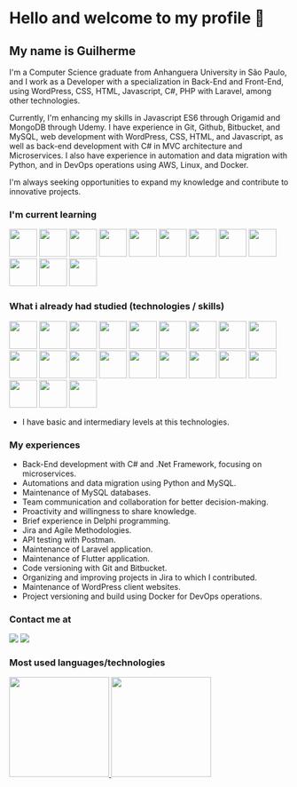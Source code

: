 # Hello and welcome to my profile 👋

## My name is Guilherme

I'm a Computer Science graduate from Anhanguera University in São Paulo, and I work as a Developer with a specialization in Back-End and Front-End, using WordPress, CSS, HTML, Javascript, C#, PHP with Laravel, among other technologies. 

Currently, I'm enhancing my skills in Javascript ES6 through Origamid and MongoDB through Udemy. I have experience in Git, Github, Bitbucket, and MySQL, web development with WordPress, CSS, HTML, and Javascript, as well as back-end development with C# in MVC architecture and Microservices. 
I also have experience in automation and data migration with Python, and in DevOps operations using AWS, Linux, and Docker.

I'm always seeking opportunities to expand my knowledge and contribute to innovative projects.

### I'm current learning

<div>
<img height="50px" width="50px" padding="20px" src="https://cdn.jsdelivr.net/gh/devicons/devicon/icons/javascript/javascript-plain.svg"/> <img height="50px" width="50px" padding="20px" src="https://cdn.jsdelivr.net/gh/devicons/devicon/icons/python/python-original.svg"/> <img height="50px" width="50px" padding="20px" src="https://cdn.jsdelivr.net/gh/devicons/devicon/icons/pycharm/pycharm-original.svg"/> <img height="50px" width="50px" padding="20px" src="https://cdn.jsdelivr.net/gh/devicons/devicon/icons/csharp/csharp-original.svg"/> <img height="50px" width="50px" padding="20px" src="https://cdn.jsdelivr.net/gh/devicons/devicon@latest/icons/laravel/laravel-original.svg" /> <img height="50px" width="50px" padding="20px" src="https://cdn.jsdelivr.net/gh/devicons/devicon@latest/icons/flutter/flutter-plain.svg" /> <img height="50px" width="50px" padding="20px" src="https://cdn.jsdelivr.net/gh/devicons/devicon@latest/icons/docker/docker-plain.svg" /> <img height="50px" width="50px" padding="20px" src="https://cdn.jsdelivr.net/gh/devicons/devicon/icons/mongodb/mongodb-original.svg" /> <img height="50px" width="50px" padding="20px" src="https://cdn.jsdelivr.net/gh/devicons/devicon@latest/icons/vuejs/vuejs-original.svg" /> <img height="50px" width="50px" padding="20px" src="https://cdn.jsdelivr.net/gh/devicons/devicon@latest/icons/amazonwebservices/amazonwebservices-original-wordmark.svg" /> <img height="50px" width="50px" padding="20px" src="https://cdn.jsdelivr.net/gh/devicons/devicon@latest/icons/composer/composer-original.svg" /> <img height="50px" width="50px" padding="20px" src="https://cdn.jsdelivr.net/gh/devicons/devicon@latest/icons/dart/dart-original.svg" />
</div>

### What i already had studied (technologies / skills)

<div>
<img height="50px" width="50px" padding="20px" src="https://cdn.jsdelivr.net/gh/devicons/devicon/icons/css3/css3-original-wordmark.svg"/> <img height="50px" width="50px" padding="20px" src="https://cdn.jsdelivr.net/gh/devicons/devicon/icons/html5/html5-original-wordmark.svg"/> <img height="50px" width="50px" padding="20px" color="blue" src="https://cdn.jsdelivr.net/gh/devicons/devicon/icons/wordpress/wordpress-plain.svg"/> <img height="50px" width="50px" padding="20px" src="https://cdn.jsdelivr.net/gh/devicons/devicon/icons/mysql/mysql-original.svg"/> <img height="50px" width="50px" padding="20px" src="https://cdn.jsdelivr.net/gh/devicons/devicon/icons/git/git-original.svg"/> <img height="50px" width="50px" padding="20px" src="https://cdn.jsdelivr.net/gh/devicons/devicon/icons/linux/linux-original.svg" /> <img height="50px" width="50px" padding="20px" src="https://cdn.jsdelivr.net/gh/devicons/devicon/icons/php/php-plain.svg"/> <img height="50px" width="50px" padding="20px" src="https://cdn.jsdelivr.net/gh/devicons/devicon/icons/xd/xd-plain.svg"/> <img height="50px" width="50px" padding="20px" src="https://cdn.jsdelivr.net/gh/devicons/devicon/icons/vscode/vscode-original.svg"/> <img height="50px" width="50px" padding="20px" src="https://cdn.jsdelivr.net/gh/devicons/devicon/icons/windows8/windows8-original.svg"/> <img height="50px" width="50px" padding="20px" src="https://cdn.jsdelivr.net/gh/devicons/devicon/icons/figma/figma-original.svg"/> <img height="50px" width="50px" padding="20px" src="https://cdn.jsdelivr.net/gh/devicons/devicon/icons/c/c-original.svg"/> <img  height="50px" width="50px" padding="20px" src="https://cdn.jsdelivr.net/gh/devicons/devicon/icons/bash/bash-original.svg"/> <img height="50px" width="50px" padding="20px" src="https://cdn.jsdelivr.net/gh/devicons/devicon/icons/csharp/csharp-original.svg"/> <img height="50px" width="50px" padding="20px" src="https://cdn.jsdelivr.net/gh/devicons/devicon@latest/icons/json/json-plain.svg" /> <img height="50px" width="50px" padding="20px" src="https://cdn.jsdelivr.net/gh/devicons/devicon@latest/icons/postman/postman-original.svg" /> <img height="50px" width="50px" padding="20px" src="https://cdn.jsdelivr.net/gh/devicons/devicon/icons/python/python-original.svg"/> <img height="50px" width="50px" padding="20px" src="https://cdn.jsdelivr.net/gh/devicons/devicon/icons/pycharm/pycharm-original.svg"/> <img height="50px" width="50px" padding="20px" src="https://cdn.jsdelivr.net/gh/devicons/devicon@latest/icons/selenium/selenium-original.svg" /> <img height="50px" width="50px" padding="20px" src="https://cdn.jsdelivr.net/gh/devicons/devicon@latest/icons/bitbucket/bitbucket-original.svg" /> <img height="50px" width="50px" padding="20px" src="https://cdn.jsdelivr.net/gh/devicons/devicon@latest/icons/jira/jira-original.svg" />
</div>

- I have basic and intermediary levels at this technologies.

### My experiences

- Back-End development with C# and .Net Framework, focusing on microservices.
- Automations and data migration using Python and MySQL.
- Maintenance of MySQL databases.
- Team communication and collaboration for better decision-making.
- Proactivity and willingness to share knowledge.
- Brief experience in Delphi programming.
- Jira and Agile Methodologies.
- API testing with Postman.
- Maintenance of Laravel application.
- Maintenance of Flutter application.
- Code versioning with Git and Bitbucket.
- Organizing and improving projects in Jira to which I contributed.
- Maintenance of WordPress client websites.
- Project versioning and build using Docker for DevOps operations.

### Contact me at

<div>
<a href = "mailto:guimarsondpgarcia@gmail.com"><img src="https://img.shields.io/badge/Gmail-D14836?style=for-the-badge&logo=gmail&logoColor=white" target="_blank"></a>
<a href="https://www.linkedin.com/in/guilherme-marson-d-paulo-garcia-b18b241b5" target="_blank"><img src="https://img.shields.io/badge/-LinkedIn-%230077B5?style=for-the-badge&logo=linkedin&logoColor=white" target="_blank"></a>   
</div>

### Most used languages/technologies

<div>
<a href="https://github.com/GMDPG98">
<img height="180em" src="https://github-readme-stats.vercel.app/api/top-langs/?username=GMDPG98&layout=compact&langs_count=7&theme=dracula"/>
<img height="180em" src="https://github-readme-stats.vercel.app/api?username=GMDPG98&show_icons=true&theme=dracula&include_all_commits=true&count_private=true"/>
</div>
